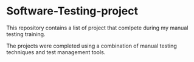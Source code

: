 # Software-Testing-project

This repository contains a list of project that comlpete during my manual testing training.

The projects were completed using a combination of manual testing techniques and test management tools.
